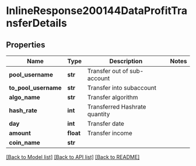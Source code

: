 # InlineResponse200144DataProfitTransferDetails

## Properties
Name | Type | Description | Notes
------------ | ------------- | ------------- | -------------
**pool_username** | **str** | Transfer out of sub-account | 
**to_pool_username** | **str** | Transfer into subaccount | 
**algo_name** | **str** | Transfer algorithm | 
**hash_rate** | **int** | Transferred Hashrate quantity | 
**day** | **int** | Transfer date | 
**amount** | **float** | Transfer income | 
**coin_name** | **str** |  | 

[[Back to Model list]](../README.md#documentation-for-models) [[Back to API list]](../README.md#documentation-for-api-endpoints) [[Back to README]](../README.md)

